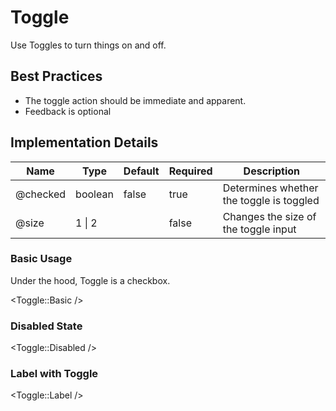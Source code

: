 # Toggle

Use Toggles to turn things on and off.

## Best Practices

- The toggle action should be immediate and apparent.
- Feedback is optional

## Implementation Details

| Name  | Type | Default | Required | Description|
| ----- | ------ | ---- | ---- | ---- |
| @checked   | boolean | false | true | Determines whether the toggle is toggled |
| @size   | 1 \| 2 |  | false | Changes the size of the toggle input |

### Basic Usage

Under the hood, Toggle is a checkbox.

<Toggle::Basic />

### Disabled State

<Toggle::Disabled />

### Label with Toggle

<Toggle::Label />
